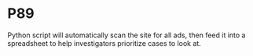 # P89
Python script will automatically scan the site for all ads, then feed it into a spreadsheet to help investigators prioritize cases to look at.
